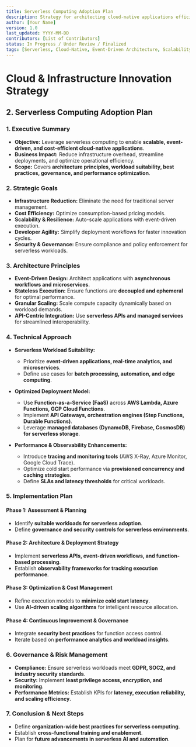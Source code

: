 ```yaml
---
title: Serverless Computing Adoption Plan
description: Strategy for architecting cloud-native applications efficiently using serverless computing.
author: [Your Name]
version: 1.0
last_updated: YYYY-MM-DD
contributors: [List of Contributors]
status: In Progress / Under Review / Finalized
tags: [Serverless, Cloud-Native, Event-Driven Architecture, Scalability, Cost Optimization]
---
```


# Cloud & Infrastructure Innovation Strategy  
## **2. Serverless Computing Adoption Plan**  

### **1. Executive Summary**  
- **Objective:** Leverage serverless computing to enable **scalable, event-driven, and cost-efficient cloud-native applications**.  
- **Business Impact:** Reduce infrastructure overhead, streamline deployments, and optimize operational efficiency.  
- **Scope:** Covers **architecture principles, workload suitability, best practices, governance, and performance optimization**.  

### **2. Strategic Goals**  
- **Infrastructure Reduction:** Eliminate the need for traditional server management.  
- **Cost Efficiency:** Optimize consumption-based pricing models.  
- **Scalability & Resilience:** Auto-scale applications with event-driven execution.  
- **Developer Agility:** Simplify deployment workflows for faster innovation cycles.  
- **Security & Governance:** Ensure compliance and policy enforcement for serverless workloads.  

### **3. Architecture Principles**  
- **Event-Driven Design:** Architect applications with **asynchronous workflows and microservices**.  
- **Stateless Execution:** Ensure functions are **decoupled and ephemeral** for optimal performance.  
- **Granular Scaling:** Scale compute capacity dynamically based on workload demands.  
- **API-Centric Integration:** Use **serverless APIs and managed services** for streamlined interoperability.  

### **4. Technical Approach**  
- **Serverless Workload Suitability:**  
  - Prioritize **event-driven applications, real-time analytics, and microservices**.  
  - Define use cases for **batch processing, automation, and edge computing**.  

- **Optimized Deployment Model:**  
  - Use **Function-as-a-Service (FaaS)** across **AWS Lambda, Azure Functions, GCP Cloud Functions**.  
  - Implement **API Gateways, orchestration engines (Step Functions, Durable Functions)**.  
  - Leverage **managed databases (DynamoDB, Firebase, CosmosDB) for serverless storage**.  

- **Performance & Observability Enhancements:**  
  - Introduce **tracing and monitoring tools** (AWS X-Ray, Azure Monitor, Google Cloud Trace).  
  - Optimize cold start performance via **provisioned concurrency and caching strategies**.  
  - Define **SLAs and latency thresholds** for critical workloads.  

### **5. Implementation Plan**  
#### **Phase 1: Assessment & Planning**  
- Identify **suitable workloads for serverless adoption**.  
- Define **governance and security controls for serverless environments**.  

#### **Phase 2: Architecture & Deployment Strategy**  
- Implement **serverless APIs, event-driven workflows, and function-based processing**.  
- Establish **observability frameworks for tracking execution performance**.  

#### **Phase 3: Optimization & Cost Management**  
- Refine execution models to **minimize cold start latency**.  
- Use **AI-driven scaling algorithms** for intelligent resource allocation.  

#### **Phase 4: Continuous Improvement & Governance**  
- Integrate **security best practices** for function access control.  
- Iterate based on **performance analytics and workload insights**.  

### **6. Governance & Risk Management**  
- **Compliance:** Ensure serverless workloads meet **GDPR, SOC2, and industry security standards**.  
- **Security:** Implement **least privilege access, encryption, and monitoring**.  
- **Performance Metrics:** Establish KPIs for **latency, execution reliability, and scaling efficiency**.  

### **7. Conclusion & Next Steps**  
- Define **organization-wide best practices for serverless computing**.  
- Establish **cross-functional training and enablement**.  
- Plan for **future advancements in serverless AI and automation**.  
